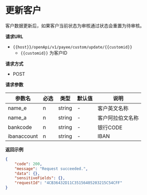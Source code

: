 # 更新客户

客户数据更新后，如果客户当前状态为审核通过状态会重置为待审核。


**请求URL**

- `{{host}}/openApi/v1/payee/custom/update/{{customid}}`
  - `{{customid}}` 为客户ID



**请求方式**

- POST



**请求参数**

| 参数名      | 必选 | 类型   | 默认值 | 说明             |
| ----------- | ---- | ------ | ------ | ---------------- |
| name_e      | n    | string | -      | 客户英文名称     |
| name_a      | n    | string | -      | 客户阿拉伯文名称 |
| bankcode    | n    | string | -      | 银行CODE         |
| ibanaccount | n    | string | -      | IBAN             |



**返回示例**

```json
{
    "code": 200,
    "message": "Request succeeded.",
    "data": {},
    "sensitiveFields": {},
    "requestId": "4CB36432D11C35156405203215C54CFF"
}
```

